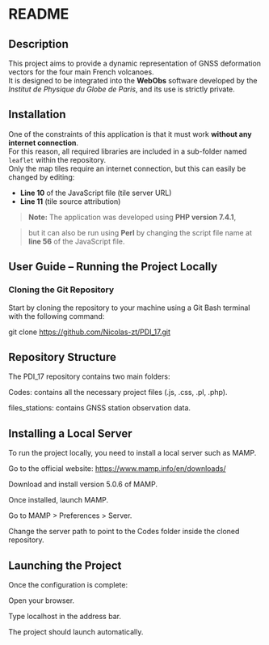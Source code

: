 # README

## Description

This project aims to provide a dynamic representation of GNSS deformation vectors for the four main French volcanoes.  
It is designed to be integrated into the **WebObs** software developed by the *Institut de Physique du Globe de Paris*, and its use is strictly private.

## Installation

One of the constraints of this application is that it must work **without any internet connection**.  
For this reason, all required libraries are included in a sub-folder named `leaflet` within the repository.  
Only the map tiles require an internet connection, but this can easily be changed by editing:

- **Line 10** of the JavaScript file (tile server URL)
- **Line 11** (tile source attribution)

> **Note:** The application was developed using **PHP version 7.4.1**,  

> but it can also be run using **Perl** by changing the script file name at **line 56** of the JavaScript file.

## User Guide – Running the Project Locally

### Cloning the Git Repository

Start by cloning the repository to your machine using a Git Bash terminal with the following command:

git clone https://github.com/Nicolas-zt/PDI_17.git


## Repository Structure

The PDI_17 repository contains two main folders:

Codes: contains all the necessary project files (.js, .css, .pl, .php).

files_stations: contains GNSS station observation data.

## Installing a Local Server
To run the project locally, you need to install a local server such as MAMP.

Go to the official website: https://www.mamp.info/en/downloads/

Download and install version 5.0.6 of MAMP.

Once installed, launch MAMP.

Go to MAMP > Preferences > Server.

Change the server path to point to the Codes folder inside the cloned repository.

## Launching the Project
Once the configuration is complete:

Open your browser.

Type localhost in the address bar.

The project should launch automatically.
